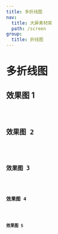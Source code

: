 ```yaml
---
title: 多折线图
nav:
  title: 大屏素材库
  path: /screen
group:
  title: 折线图
---
```


# 多折线图

## 效果图 1

<code src="../../../example/MultiLineDemo/demo1.tsx" background="#040727">

## 效果图 2

<code src="../../../example/MultiLineDemo/demo2.tsx" background="#040727">

## 效果图 3

<code src="../../../example/MultiLineDemo/demo3.tsx" background="#040727">

## 效果图 4

<code src="../../../example/MultiLineDemo/demo4.tsx" background="#040727">

## 效果图 5

<code src="../../../example/MultiLineDemo/demo5.tsx" background="#040727">
